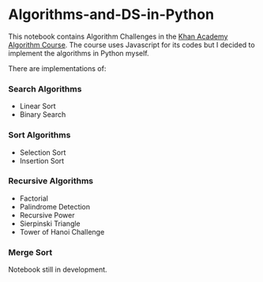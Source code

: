 # Algorithms-and-DS-in-Python
This notebook contains Algorithm Challenges in the [Khan Academy Algorithm Course](https://www.khanacademy.org/computing/computer-science/algorithms/). The course uses Javascript for its codes but I decided to implement the algorithms in Python myself.

There are implementations of:
### Search Algorithms
- Linear Sort
- Binary Search
### Sort Algorithms
- Selection Sort
- Insertion Sort
### Recursive Algorithms
- Factorial
- Palindrome Detection
- Recursive Power
- Sierpinski Triangle
- Tower of Hanoi Challenge

### Merge Sort

Notebook still in development.
